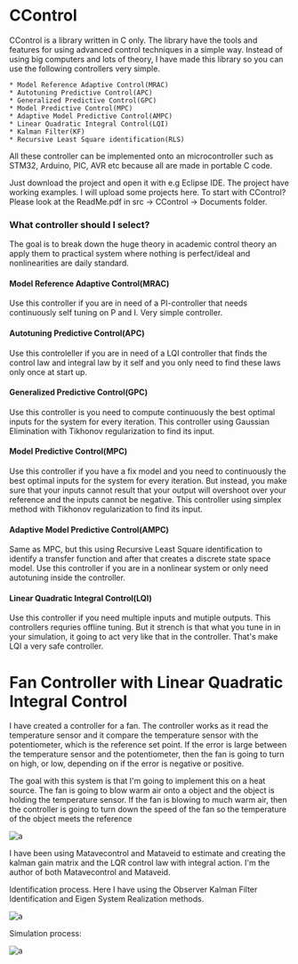 # CControl

CControl is a library written in C only. The library have the tools and features for using advanced control techniques in a simple way. Instead of using big computers and lots of theory, I have made this library so you can use the following controllers very simple.

```
* Model Reference Adaptive Control(MRAC) 
* Autotuning Predictive Control(APC) 
* Generalized Predictive Control(GPC)
* Model Predictive Control(MPC)
* Adaptive Model Predictive Control(AMPC)
* Linear Quadratic Integral Control(LQI)
* Kalman Filter(KF)
* Recursive Least Square identification(RLS)
```

All these controller can be implemented onto an microcontroller such as STM32, Arduino, PIC, AVR etc because all are made in portable C code. 

Just download the project and open it with e.g Eclipse IDE. The project have working examples. I will upload some projects here. To start with CControl? Please look at the ReadMe.pdf in src -> CControl -> Documents folder.

### What controller should I select?

The goal is to break down the huge theory in academic control theory an apply them to practical system where nothing is perfect/ideal and nonlinearities are daily standard.

#### Model Reference Adaptive Control(MRAC) 
Use this controller if you are in need of a PI-controller that needs continuously self tuning on P and I. Very simple controller.

#### Autotuning Predictive Control(APC) 
Use this controleller if you are in need of a LQI controller that finds the control law and integral law by it self and you only need to find these laws only once at start up. 

#### Generalized Predictive Control(GPC)
Use this controller is you need to compute continuously the best optimal inputs for the system for every iteration. This controller using Gaussian Elimination with Tikhonov regularization to find its input.

#### Model Predictive Control(MPC)
Use this controller if you have a fix model and you need to continuously the best optimal inputs for the system for every iteration. But instead, you make sure that your inputs cannot result that your output will overshoot over your reference and the inputs cannot be negative. This controller using simplex method with Tikhonov regularization to find its input.

#### Adaptive Model Predictive Control(AMPC)
Same as MPC, but this using Recursive Least Square identification to identify a transfer function and after that creates a discrete state space model. Use this controller if you are in a nonlinear system or only need autotuning inside the controller.

#### Linear Quadratic Integral Control(LQI)
Use this controller if you need multiple inputs and mutiple outputs. This controllers requries offline tuning. But it strench is that what you tune in in your simulation, it going to act very like that in the controller. That's make LQI a very safe controller.

# Fan Controller with Linear Quadratic Integral Control

I have created a controller for a fan. The controller works as it read the temperature sensor and it compare the temperature sensor with the potentiometer, which is the reference set point. If the error is large between the temperature sensor and the potentiometer, then the fan is going to turn on high, or low, depending on if the error is negative or positive. 

The goal with this system is that I'm going to implement this on a heat source. The fan is going to blow warm air onto a object and the object is holding the temperature sensor. If the fan is blowing to much warm air, then the controller is going to turn down the speed of the fan so the temperature of the object meets the reference

![a](https://raw.githubusercontent.com/DanielMartensson/CControl/master/Projects/Fan%20Controller/System.jpg)

I have been using Matavecontrol and Mataveid to estimate and creating the kalman gain matrix and the LQR control law with integral action. I'm the author of both Matavecontrol and Mataveid.

Identification process. Here I have using the Observer Kalman Filter Identification and Eigen System Realization methods.

![a](https://raw.githubusercontent.com/DanielMartensson/CControl/master/Projects/Fan%20Controller/Identification%20and%20simulation/Identification.png)

Simulation process:

![a](https://raw.githubusercontent.com/DanielMartensson/CControl/master/Projects/Fan%20Controller/Identification%20and%20simulation/Simulation.png)


